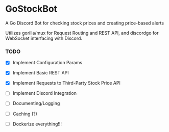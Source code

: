 # GoStockBot

A Go Discord Bot for checking stock prices and creating price-based alerts


Utilizes gorilla/mux for Request Routing and REST API, and discordgo for WebSocket interfacing with Discord.


### TODO 

- [X] Implement Configuration Params
- [X] Implement Basic REST API
- [X] Implement Requests to Third-Party Stock Price API
- [ ] Implement Discord Integration
- [ ] Documenting/Logging
- [ ] Caching (?)
- [ ] Dockerize everything!!!


